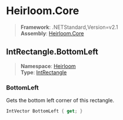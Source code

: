 # Heirloom.Core

> **Framework**: .NETStandard,Version=v2.1  
> **Assembly**: [Heirloom.Core][0]  

## IntRectangle.BottomLeft

> **Namespace**: [Heirloom][0]  
> **Type**: [IntRectangle][1]  

### BottomLeft

Gets the bottom left corner of this rectangle.

```cs
IntVector BottomLeft { get; }
```

[0]: ../Heirloom.Core.md
[1]: Heirloom.IntRectangle.md
